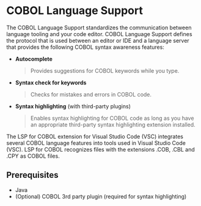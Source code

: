 # COBOL Language Support

The COBOL Language Support standardizes the communication between language tooling and your code editor. COBOL Language Support defines the protocol that is used between an editor or IDE and a language server that provides the following COBOL syntax awareness features:

- **Autocomplete**
	> Provides suggestions for COBOL keywords while you type.
- **Syntax check for keywords**
	> Checks for mistakes and errors in COBOL code.
- **Syntax highlighting** (with third-party plugins)
	> Enables syntax highlighting for COBOL code as long as you have an appropriate third-party syntax highlighting extension installed.

The LSP for COBOL extension for Visual Studio Code (VSC) integrates several COBOL language features into tools used in Visual Studio Code (VSC). LSP for COBOL recognizes files with the extensions .COB, .CBL and .CPY as COBOL files.

## Prerequisites

- Java
- (Optional) COBOL 3rd party plugin (required for syntax highlighting)